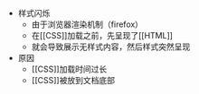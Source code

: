 - 样式闪烁
  - 由于浏览器渲染机制（firefox）
  - 在[[CSS]]加载之前，先呈现了[[HTML]]
  - 就会导致展示无样式内容，然后样式突然呈现
- 原因
  - [[CSS]]加载时间过长
  - [[CSS]]被放到文档底部